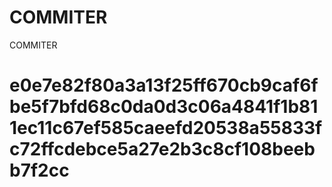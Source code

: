 # COMMITER
COMMITER






# e0e7e82f80a3a13f25ff670cb9caf6fbe5f7bfd68c0da0d3c06a4841f1b811ec11c67ef585caeefd20538a55833fc72ffcdebce5a27e2b3c8cf108beebb7f2cc
